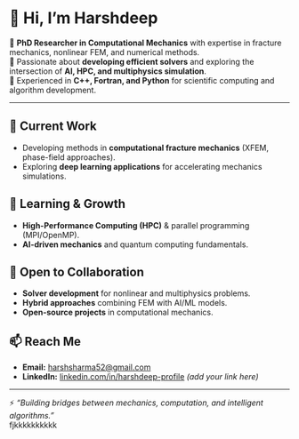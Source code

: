 # 👋 Hi, I’m Harshdeep  

🔹 **PhD Researcher in Computational Mechanics** with expertise in fracture mechanics, nonlinear FEM, and numerical methods.  
🔹 Passionate about **developing efficient solvers** and exploring the intersection of **AI, HPC, and multiphysics simulation**.  
🔹 Experienced in **C++, Fortran, and Python** for scientific computing and algorithm development.  

---

## 🔭 Current Work
- Developing methods in **computational fracture mechanics** (XFEM, phase-field approaches).  
- Exploring **deep learning applications** for accelerating mechanics simulations.  

## 🌱 Learning & Growth
- **High-Performance Computing (HPC)** & parallel programming (MPI/OpenMP).  
- **AI-driven mechanics** and quantum computing fundamentals.  

## 🤝 Open to Collaboration
- **Solver development** for nonlinear and multiphysics problems.  
- **Hybrid approaches** combining FEM with AI/ML models.  
- **Open-source projects** in computational mechanics.  

## 📫 Reach Me
- **Email:** harshsharma52@gmail.com  
- **LinkedIn:** [linkedin.com/in/harshdeep-profile](#) *(add your link here)*  

---

⚡ *“Building bridges between mechanics, computation, and intelligent algorithms.”*  
fjkkkkkkkkkk
